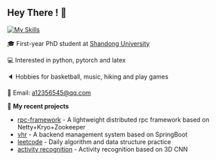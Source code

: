 ## **Hey  There !** 👋


[![My Skills](https://skillicons.dev/icons?i=python,pytorch,github,latex,linux&theme=dark)](https://skillicons.dev)

🎓 First-year PhD student at [Shandong University](https://www.sdu.edu.cn/)

💻 Interested in python, pytorch and latex 

🔈 Hobbies for basketball, music, hiking and play games

📧 Email: a12356545@qq.com

🌱 **My recent projects**

- [rpc-framework](https://github.com/wyn404/rpc-framework) - A lightweight distributed rpc framework based on Netty+Kryo+Zookeeper
- [vhr](https://github.com/wyn404/vhr) - A backend management system based on SpringBoot
- [leetcode](https://github.com/wyn404/LeetCode) - Daily algorithm and data structure practice
- [activity recognition](https://github.com/wyn404/Action-Recognition-3D-CNN) - Activity recognition based on 3D CNN

